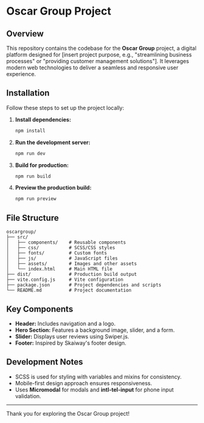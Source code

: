 # Oscar Group Project

## Overview
This repository contains the codebase for the **Oscar Group** project, a digital platform designed for [insert project purpose, e.g., "streamlining business processes" or "providing customer management solutions"]. It leverages modern web technologies to deliver a seamless and responsive user experience.

## Installation
Follow these steps to set up the project locally:


1. **Install dependencies:**
   ```bash
   npm install
   ```

2. **Run the development server:**
   ```bash
   npm run dev
   ```

3. **Build for production:**
   ```bash
   npm run build
   ```

4. **Preview the production build:**
   ```bash
   npm run preview
   ```

## File Structure
```
oscargroup/
├── src/
│   ├── components/    # Reusable components
│   ├── css/           # SCSS/CSS styles
│   ├── fonts/         # Custom fonts
│   ├── js/            # JavaScript files
│   ├── assets/        # Images and other assets
│   └── index.html     # Main HTML file
├── dist/              # Production build output
├── vite.config.js     # Vite configuration
├── package.json       # Project dependencies and scripts
└── README.md          # Project documentation
```

## Key Components
- **Header:** Includes navigation and a logo.
- **Hero Section:** Features a background image, slider, and a form.
- **Slider:** Displays user reviews using Swiper.js.
- **Footer:** Inspired by Skaiway's footer design.

## Development Notes
- SCSS is used for styling with variables and mixins for consistency.
- Mobile-first design approach ensures responsiveness.
- Uses **Micromodal** for modals and **intl-tel-input** for phone input validation.


---
Thank you for exploring the Oscar Group project!

